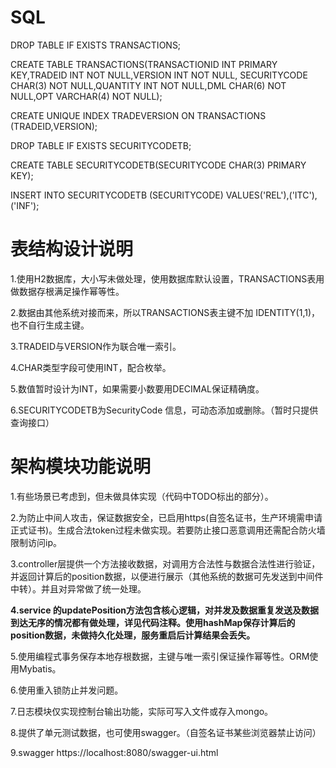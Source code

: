 # SQL

DROP TABLE IF EXISTS TRANSACTIONS;

CREATE TABLE TRANSACTIONS(TRANSACTIONID INT PRIMARY KEY,TRADEID INT NOT NULL,VERSION INT NOT NULL, SECURITYCODE CHAR(3) NOT NULL,QUANTITY INT NOT NULL,DML  CHAR(6) NOT NULL,OPT VARCHAR(4) NOT NULL);

CREATE UNIQUE INDEX TRADEVERSION ON TRANSACTIONS (TRADEID,VERSION);



DROP TABLE IF EXISTS SECURITYCODETB;

CREATE TABLE SECURITYCODETB(SECURITYCODE CHAR(3) PRIMARY KEY);

INSERT INTO SECURITYCODETB (SECURITYCODE) VALUES('REL'),('ITC'),('INF');



# 表结构设计说明

1.使用H2数据库，大小写未做处理，使用数据库默认设置，TRANSACTIONS表用做数据存根满足操作幂等性。

2.数据由其他系统对接而来，所以TRANSACTIONS表主键不加 IDENTITY(1,1)，也不自行生成主键。

3.TRADEID与VERSION作为联合唯一索引。

4.CHAR类型字段可使用INT，配合枚举。

5.数值暂时设计为INT，如果需要小数要用DECIMAL保证精确度。

6.SECURITYCODETB为SecurityCode 信息，可动态添加或删除。（暂时只提供查询接口）

# 架构模块功能说明

1.有些场景已考虑到，但未做具体实现（代码中TODO标出的部分）。

2.为防止中间人攻击，保证数据安全，已启用https(自签名证书，生产环境需申请正式证书)。生成合法token过程未做实现。若要防止接口恶意调用还需配合防火墙限制访问ip。

3.controller层提供一个方法接收数据，对调用方合法性与数据合法性进行验证，并返回计算后的position数据，以便进行展示（其他系统的数据可先发送到中间件中转）。并且对异常做了统一处理。

**4.service 的updatePosition方法包含核心逻辑，对并发及数据重复发送及数据到达无序的情况都有做处理，详见代码注释。使用hashMap保存计算后的position数据，未做持久化处理，服务重启后计算结果会丢失。**

5.使用编程式事务保存本地存根数据，主键与唯一索引保证操作幂等性。ORM使用Mybatis。

6.使用重入锁防止并发问题。

7.日志模块仅实现控制台输出功能，实际可写入文件或存入mongo。

8.提供了单元测试数据，也可使用swagger。（自签名证书某些浏览器禁止访问）

9.swagger     https://localhost:8080/swagger-ui.html

